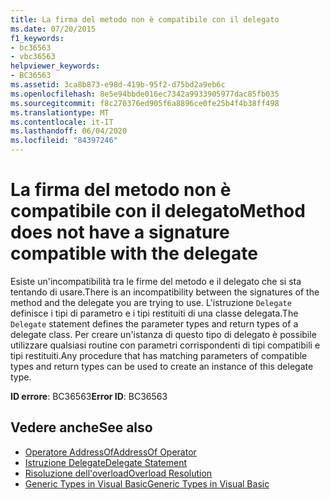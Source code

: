 ```yaml
---
title: La firma del metodo non è compatibile con il delegato
ms.date: 07/20/2015
f1_keywords:
- bc36563
- vbc36563
helpviewer_keywords:
- BC36563
ms.assetid: 3ca8b873-e98d-419b-95f2-d75bd2a9eb6c
ms.openlocfilehash: 8e5e94bbde016ec7342a9933905977dac85fb035
ms.sourcegitcommit: f8c270376ed905f6a8896ce0fe25b4f4b38ff498
ms.translationtype: MT
ms.contentlocale: it-IT
ms.lasthandoff: 06/04/2020
ms.locfileid: "84397246"
---
```

# <a name="method-does-not-have-a-signature-compatible-with-the-delegate"></a><span data-ttu-id="aeb9b-102">La firma del metodo non è compatibile con il delegato</span><span class="sxs-lookup"><span data-stu-id="aeb9b-102">Method does not have a signature compatible with the delegate</span></span>
<span data-ttu-id="aeb9b-103">Esiste un'incompatibilità tra le firme del metodo e il delegato che si sta tentando di usare.</span><span class="sxs-lookup"><span data-stu-id="aeb9b-103">There is an incompatibility between the signatures of the method and the delegate you are trying to use.</span></span> <span data-ttu-id="aeb9b-104">L'istruzione `Delegate` definisce i tipi di parametro e i tipi restituiti di una classe delegata.</span><span class="sxs-lookup"><span data-stu-id="aeb9b-104">The `Delegate` statement defines the parameter types and return types of a delegate class.</span></span> <span data-ttu-id="aeb9b-105">Per creare un'istanza di questo tipo di delegato è possibile utilizzare qualsiasi routine con parametri corrispondenti di tipi compatibili e tipi restituiti.</span><span class="sxs-lookup"><span data-stu-id="aeb9b-105">Any procedure that has matching parameters of compatible types and return types can be used to create an instance of this delegate type.</span></span>  
  
 <span data-ttu-id="aeb9b-106">**ID errore**: BC36563</span><span class="sxs-lookup"><span data-stu-id="aeb9b-106">**Error ID**: BC36563</span></span>  
  
## <a name="see-also"></a><span data-ttu-id="aeb9b-107">Vedere anche</span><span class="sxs-lookup"><span data-stu-id="aeb9b-107">See also</span></span>

- [<span data-ttu-id="aeb9b-108">Operatore AddressOf</span><span class="sxs-lookup"><span data-stu-id="aeb9b-108">AddressOf Operator</span></span>](../operators/addressof-operator.md)
- [<span data-ttu-id="aeb9b-109">Istruzione Delegate</span><span class="sxs-lookup"><span data-stu-id="aeb9b-109">Delegate Statement</span></span>](../statements/delegate-statement.md)
- [<span data-ttu-id="aeb9b-110">Risoluzione dell'overload</span><span class="sxs-lookup"><span data-stu-id="aeb9b-110">Overload Resolution</span></span>](../../programming-guide/language-features/procedures/overload-resolution.md)
- [<span data-ttu-id="aeb9b-111">Generic Types in Visual Basic</span><span class="sxs-lookup"><span data-stu-id="aeb9b-111">Generic Types in Visual Basic</span></span>](../../programming-guide/language-features/data-types/generic-types.md)
